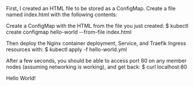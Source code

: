 First, I created an HTML file to be stored as a ConfigMap. Create a file named index.html with the following contents:

Create a ConfigMap with the HTML from the file you just created:
$ kubectl create configmap hello-world --from-file index.html

Then deploy the Nginx container deployment, Service, and Traefik Ingress resources with:
$ kubectl apply -f hello-world.yml

After a few seconds, you should be able to access port 80 on any member nodes (assuming networking is working), and get back:
$ curl localhost:80

<html>
<head>
  <title>Hello World!</title>
</head>
<body>Hello World!</body>
</html>
